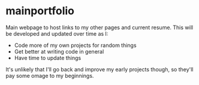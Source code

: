 # mainportfolio
Main webpage to host links to my other pages and current resume. 
This will be developed and updated over time as I:
 - Code more of my own projects for random things
 - Get better at writing code in general
 - Have time to update things

It's unlikely that I'll go back and improve my early projects though, 
so they'll pay some omage to my beginnings.
